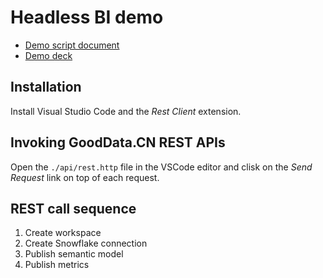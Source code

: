 # Headless BI demo 

* [Demo script document](https://docs.google.com/document/d/1cykrZoyS7mj_rHSQdLDht4mhYidscok3Jv-FhSFOE4Q/edit#)
* [Demo deck](https://docs.google.com/presentation/d/1kCe_0dp1Z481klcW8SfOhuLuKgy58p7fwjDMSkN_uoo/edit#slide=id.g7e01633636_0_414)

## Installation
Install Visual Studio Code and the _Rest Client_ extension.

## Invoking GoodData.CN REST APIs
Open the ``./api/rest.http`` file in the VSCode editor and clisk on the _Send Request_ link on top of each request. 

## REST call sequence

1. Create workspace
2. Create Snowflake connection
3. Publish semantic model
4. Publish metrics